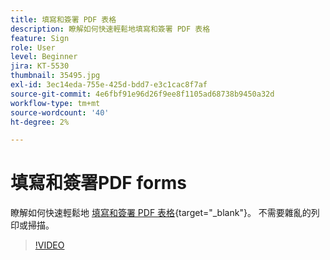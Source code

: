 ```yaml
---
title: 填寫和簽署 PDF 表格
description: 瞭解如何快速輕鬆地填寫和簽署 PDF 表格
feature: Sign
role: User
level: Beginner
jira: KT-5530
thumbnail: 35495.jpg
exl-id: 3ec14eda-755e-425d-bdd7-e3c1cac8f7af
source-git-commit: 4e6fbf91e96d26f9ee8f1105ad68738b9450a32d
workflow-type: tm+mt
source-wordcount: '40'
ht-degree: 2%

---
```


# 填寫和簽署PDF forms

瞭解如何快速輕鬆地 [填寫和簽署 PDF 表格](https://www.adobe.com/tw/acrobat/online/sign-pdf.html){target="_blank"}。 不需要雜亂的列印或掃描。

>[!VIDEO](https://video.tv.adobe.com/v/35495?quality=12&learn=on&hidetitle=true)
